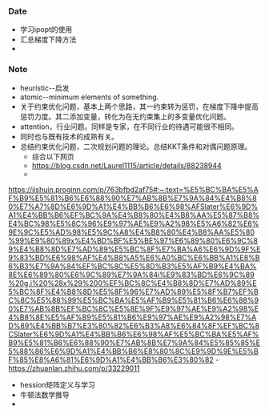 ### Date
- 学习ipopt的使用
- 汇总梯度下降方法
- 


### Note
- heuristic--启发
- atomic--minimum elements of something.
- 关于约束优化问题，基本上两个思路，其一约束转为惩罚，在梯度下降中提高惩罚力度。其二添加变量，转化为在无约束集上的多变量优化问题。
- attention，行业问题。同样是专家，在不同行业的待遇可能很不相同。
- 同时也与既有技术的成熟有关。
- 总结约束优化问题，二次规划问题的理论。总结KKT条件和对偶问题原理。
	- 综合以下网页
	- https://blog.csdn.net/Laurel1115/article/details/88238944
	-
 https://jishuin.proginn.com/p/763bfbd2af75#:~:text=%E5%BC%BA%E5%AF%B9%E5%81%B6%E6%88%90%E7%AB%8B%E7%9A%84%E4%B8%80%E7%A7%8D%E6%9D%A1%E4%BB%B6%E6%98%AFSlater%E6%9D%A1%E4%BB%B6%EF%BC%9A%E4%B8%80%E4%B8%AA%E5%87%B8%E4%BC%98%E5%8C%96%E9%97%AE%E9%A2%98%E5%A6%82%E6%9E%9C%E5%AD%98%E5%9C%A8%E4%B8%80%E4%B8%AA%E5%80%99%E9%80%89x%E4%BD%BF%E5%BE%97%E6%89%80%E6%9C%89%E4%B8%8D%E7%AD%89%E5%BC%8F%E7%BA%A6%E6%9D%9F%E9%83%BD%E6%98%AF%E4%B8%A5%E6%A0%BC%E6%BB%A1%E8%B6%B3%E7%9A%84%EF%BC%8C%E5%8D%B3%E5%AF%B9%E4%BA%8E%E6%89%80%E6%9C%89%E7%9A%84i%E9%83%BD%E6%9C%89%20g,i%20%28x%29%200%EF%BC%8C%E4%B8%8D%E7%AD%89%E5%BC%8F%E4%B8%8D%E5%8F%96%E7%AD%89%E5%8F%B7%EF%BC%8C%E5%88%99%E5%BC%BA%E5%AF%B9%E5%81%B6%E6%88%90%E7%AB%8B%EF%BC%8C%E5%8E%9F%E9%97%AE%E9%A2%98%E4%B8%8E%E5%AF%B9%E5%81%B6%E9%97%AE%E9%A2%98%E7%AD%89%E4%BB%B7%E3%80%82%E6%B3%A8%E6%84%8F%EF%BC%8CSlater%E6%9D%A1%E4%BB%B6%E6%98%AF%E5%BC%BA%E5%AF%B9%E5%81%B6%E6%88%90%E7%AB%8B%E7%9A%84%E5%85%85%E5%88%86%E6%9D%A1%E4%BB%B6%E8%80%8C%E9%9D%9E%E5%BF%85%E8%A6%81%E6%9D%A1%E4%BB%B6%E3%80%82
	- https://zhuanlan.zhihu.com/p/33229011
- hession矩阵定义与学习
- 牛顿法数学推导
- 